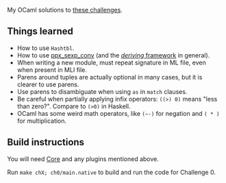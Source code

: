 My OCaml solutions to [these challenges](https://github.com/YearOfProgramming/2017Challenges).

## Things learned
* How to use `Hashtbl`.
* How to use [ppx_sexp_conv](https://github.com/janestreet/ppx_sexp_conv) (and the [*deriving* framework](https://github.com/whitequark/ppx_deriving) in general).
* When writing a new module, must repeat signature in ML file, even when present in MLI file.
* Parens around tuples are actually optional in many cases, but it is clearer to use parens.
* Use parens to disambiguate when using `as` in `match` clauses.
* Be careful when partially applying infix operators: `((>) 0)` means "less than zero?". Compare to `(>0)` in Haskell.
* OCaml has some weird math operators, like `(~-)` for negation and `( * )` for multiplication.

## Build instructions

You will need [Core](https://github.com/janestreet/core) and any plugins mentioned above.

Run `make chX; ch0/main.native` to build and run the code for Challenge 0.
